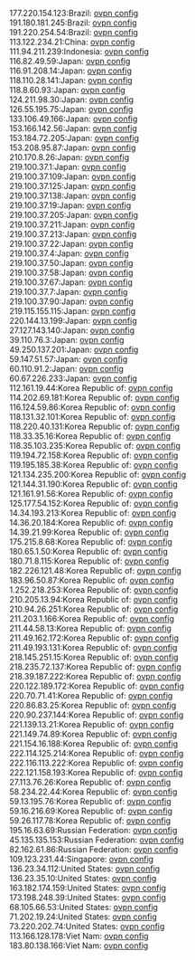 177.220.154.123:Brazil: [ovpn config](vpn/177_220_154_123.ovpn)  
191.180.181.245:Brazil: [ovpn config](vpn/191_180_181_245.ovpn)  
191.220.254.54:Brazil: [ovpn config](vpn/191_220_254_54.ovpn)  
113.122.234.21:China: [ovpn config](vpn/113_122_234_21.ovpn)  
111.94.211.239:Indonesia: [ovpn config](vpn/111_94_211_239.ovpn)  
116.82.49.59:Japan: [ovpn config](vpn/116_82_49_59.ovpn)  
116.91.208.14:Japan: [ovpn config](vpn/116_91_208_14.ovpn)  
118.110.28.141:Japan: [ovpn config](vpn/118_110_28_141.ovpn)  
118.8.60.93:Japan: [ovpn config](vpn/118_8_60_93.ovpn)  
124.211.98.30:Japan: [ovpn config](vpn/124_211_98_30.ovpn)  
126.55.195.75:Japan: [ovpn config](vpn/126_55_195_75.ovpn)  
133.106.49.166:Japan: [ovpn config](vpn/133_106_49_166.ovpn)  
153.166.142.56:Japan: [ovpn config](vpn/153_166_142_56.ovpn)  
153.184.72.205:Japan: [ovpn config](vpn/153_184_72_205.ovpn)  
153.208.95.87:Japan: [ovpn config](vpn/153_208_95_87.ovpn)  
210.170.8.26:Japan: [ovpn config](vpn/210_170_8_26.ovpn)  
219.100.37.1:Japan: [ovpn config](vpn/219_100_37_1.ovpn)  
219.100.37.109:Japan: [ovpn config](vpn/219_100_37_109.ovpn)  
219.100.37.125:Japan: [ovpn config](vpn/219_100_37_125.ovpn)  
219.100.37.138:Japan: [ovpn config](vpn/219_100_37_138.ovpn)  
219.100.37.19:Japan: [ovpn config](vpn/219_100_37_19.ovpn)  
219.100.37.205:Japan: [ovpn config](vpn/219_100_37_205.ovpn)  
219.100.37.211:Japan: [ovpn config](vpn/219_100_37_211.ovpn)  
219.100.37.213:Japan: [ovpn config](vpn/219_100_37_213.ovpn)  
219.100.37.22:Japan: [ovpn config](vpn/219_100_37_22.ovpn)  
219.100.37.4:Japan: [ovpn config](vpn/219_100_37_4.ovpn)  
219.100.37.50:Japan: [ovpn config](vpn/219_100_37_50.ovpn)  
219.100.37.58:Japan: [ovpn config](vpn/219_100_37_58.ovpn)  
219.100.37.67:Japan: [ovpn config](vpn/219_100_37_67.ovpn)  
219.100.37.7:Japan: [ovpn config](vpn/219_100_37_7.ovpn)  
219.100.37.90:Japan: [ovpn config](vpn/219_100_37_90.ovpn)  
219.115.155.115:Japan: [ovpn config](vpn/219_115_155_115.ovpn)  
220.144.13.199:Japan: [ovpn config](vpn/220_144_13_199.ovpn)  
27.127.143.140:Japan: [ovpn config](vpn/27_127_143_140.ovpn)  
39.110.76.3:Japan: [ovpn config](vpn/39_110_76_3.ovpn)  
49.250.137.201:Japan: [ovpn config](vpn/49_250_137_201.ovpn)  
59.147.51.57:Japan: [ovpn config](vpn/59_147_51_57.ovpn)  
60.110.91.2:Japan: [ovpn config](vpn/60_110_91_2.ovpn)  
60.67.226.233:Japan: [ovpn config](vpn/60_67_226_233.ovpn)  
112.161.19.44:Korea Republic of: [ovpn config](vpn/112_161_19_44.ovpn)  
114.202.69.181:Korea Republic of: [ovpn config](vpn/114_202_69_181.ovpn)  
116.124.59.86:Korea Republic of: [ovpn config](vpn/116_124_59_86.ovpn)  
118.131.32.101:Korea Republic of: [ovpn config](vpn/118_131_32_101.ovpn)  
118.220.40.131:Korea Republic of: [ovpn config](vpn/118_220_40_131.ovpn)  
118.33.35.16:Korea Republic of: [ovpn config](vpn/118_33_35_16.ovpn)  
118.35.103.235:Korea Republic of: [ovpn config](vpn/118_35_103_235.ovpn)  
119.194.72.158:Korea Republic of: [ovpn config](vpn/119_194_72_158.ovpn)  
119.195.185.38:Korea Republic of: [ovpn config](vpn/119_195_185_38.ovpn)  
121.134.235.200:Korea Republic of: [ovpn config](vpn/121_134_235_200.ovpn)  
121.144.31.190:Korea Republic of: [ovpn config](vpn/121_144_31_190.ovpn)  
121.161.91.56:Korea Republic of: [ovpn config](vpn/121_161_91_56.ovpn)  
125.177.54.152:Korea Republic of: [ovpn config](vpn/125_177_54_152.ovpn)  
14.34.193.213:Korea Republic of: [ovpn config](vpn/14_34_193_213.ovpn)  
14.36.20.184:Korea Republic of: [ovpn config](vpn/14_36_20_184.ovpn)  
14.39.21.99:Korea Republic of: [ovpn config](vpn/14_39_21_99.ovpn)  
175.215.8.68:Korea Republic of: [ovpn config](vpn/175_215_8_68.ovpn)  
180.65.1.50:Korea Republic of: [ovpn config](vpn/180_65_1_50.ovpn)  
180.71.8.115:Korea Republic of: [ovpn config](vpn/180_71_8_115.ovpn)  
182.226.121.48:Korea Republic of: [ovpn config](vpn/182_226_121_48.ovpn)  
183.96.50.87:Korea Republic of: [ovpn config](vpn/183_96_50_87.ovpn)  
1.252.218.253:Korea Republic of: [ovpn config](vpn/1_252_218_253.ovpn)  
210.205.13.94:Korea Republic of: [ovpn config](vpn/210_205_13_94.ovpn)  
210.94.26.251:Korea Republic of: [ovpn config](vpn/210_94_26_251.ovpn)  
211.203.1.166:Korea Republic of: [ovpn config](vpn/211_203_1_166.ovpn)  
211.44.58.13:Korea Republic of: [ovpn config](vpn/211_44_58_13.ovpn)  
211.49.162.172:Korea Republic of: [ovpn config](vpn/211_49_162_172.ovpn)  
211.49.193.131:Korea Republic of: [ovpn config](vpn/211_49_193_131.ovpn)  
218.145.251.15:Korea Republic of: [ovpn config](vpn/218_145_251_15.ovpn)  
218.235.72.137:Korea Republic of: [ovpn config](vpn/218_235_72_137.ovpn)  
218.39.187.222:Korea Republic of: [ovpn config](vpn/218_39_187_222.ovpn)  
220.122.189.172:Korea Republic of: [ovpn config](vpn/220_122_189_172.ovpn)  
220.70.71.41:Korea Republic of: [ovpn config](vpn/220_70_71_41.ovpn)  
220.86.83.25:Korea Republic of: [ovpn config](vpn/220_86_83_25.ovpn)  
220.90.237.144:Korea Republic of: [ovpn config](vpn/220_90_237_144.ovpn)  
221.139.13.21:Korea Republic of: [ovpn config](vpn/221_139_13_21.ovpn)  
221.149.74.89:Korea Republic of: [ovpn config](vpn/221_149_74_89.ovpn)  
221.154.16.188:Korea Republic of: [ovpn config](vpn/221_154_16_188.ovpn)  
222.114.125.214:Korea Republic of: [ovpn config](vpn/222_114_125_214.ovpn)  
222.116.113.222:Korea Republic of: [ovpn config](vpn/222_116_113_222.ovpn)  
222.121.158.193:Korea Republic of: [ovpn config](vpn/222_121_158_193.ovpn)  
27.113.76.26:Korea Republic of: [ovpn config](vpn/27_113_76_26.ovpn)  
58.234.22.44:Korea Republic of: [ovpn config](vpn/58_234_22_44.ovpn)  
59.13.195.76:Korea Republic of: [ovpn config](vpn/59_13_195_76.ovpn)  
59.16.216.69:Korea Republic of: [ovpn config](vpn/59_16_216_69.ovpn)  
59.26.117.78:Korea Republic of: [ovpn config](vpn/59_26_117_78.ovpn)  
195.16.63.69:Russian Federation: [ovpn config](vpn/195_16_63_69.ovpn)  
45.135.135.153:Russian Federation: [ovpn config](vpn/45_135_135_153.ovpn)  
82.162.61.86:Russian Federation: [ovpn config](vpn/82_162_61_86.ovpn)  
109.123.231.44:Singapore: [ovpn config](vpn/109_123_231_44.ovpn)  
136.23.34.112:United States: [ovpn config](vpn/136_23_34_112.ovpn)  
136.23.35.10:United States: [ovpn config](vpn/136_23_35_10.ovpn)  
163.182.174.159:United States: [ovpn config](vpn/163_182_174_159.ovpn)  
173.198.248.39:United States: [ovpn config](vpn/173_198_248_39.ovpn)  
68.105.66.53:United States: [ovpn config](vpn/68_105_66_53.ovpn)  
71.202.19.24:United States: [ovpn config](vpn/71_202_19_24.ovpn)  
73.220.202.74:United States: [ovpn config](vpn/73_220_202_74.ovpn)  
113.166.128.178:Viet Nam: [ovpn config](vpn/113_166_128_178.ovpn)  
183.80.138.166:Viet Nam: [ovpn config](vpn/183_80_138_166.ovpn)  
